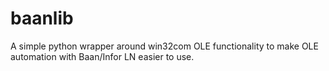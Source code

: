 baanlib
=======

A simple python wrapper around win32com OLE functionality to make OLE automation with Baan/Infor LN easier to use.